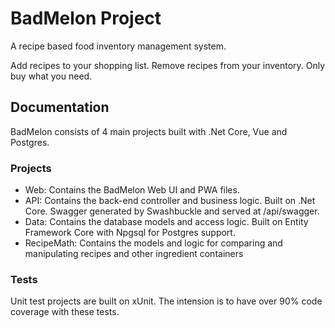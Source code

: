 # BadMelon Project

A recipe based food inventory management system.

Add recipes to your shopping list. Remove recipes from your inventory. Only buy what you need.

## Documentation

BadMelon consists of 4 main projects built with .Net Core, Vue and Postgres.

### Projects
- Web: Contains the BadMelon Web UI and PWA files.
- API: Contains the back-end controller and business logic. Built on .Net Core. Swagger generated by Swashbuckle and served at /api/swagger.
- Data: Contains the database models and access logic. Built on Entity Framework Core with Npgsql for Postgres support.
- RecipeMath: Contains the models and logic for comparing and manipulating recipes and other ingredient containers

### Tests
Unit test projects are built on xUnit. The intension is to have over 90% code coverage with these tests.